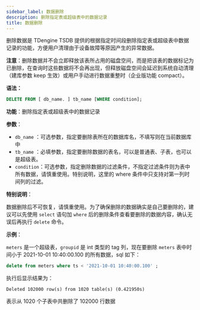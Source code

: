 ```yaml
---
sidebar_label: 数据删除
description: 删除指定表或超级表中的数据记录
title: 数据删除
---
```


删除数据是 TDengine TSDB 提供的根据指定时间段删除指定表或超级表中数据记录的功能，方便用户清理由于设备故障等原因产生的异常数据。

**注意**：删除数据并不会立即释放该表所占用的磁盘空间，而是把该表的数据标记为已删除，在查询时这些数据将不会再出现，但释放磁盘空间会延迟到系统自动清理（建库参数 keep 生效）或用户手动进行数据重整时（企业版功能 compact）。

**语法：**

```sql
DELETE FROM [ db_name. ] tb_name [WHERE condition];
```

**功能**：删除指定表或超级表中的数据记录

**参数**：

- `db_name` ：可选参数，指定要删除表所在的数据库名，不填写则在当前数据库中
- `tb_name` ：必填参数，指定要删除数据的表名，可以是普通表、子表，也可以是超级表。
- `condition`：可选参数，指定删除数据的过滤条件，不指定过滤条件则为表中所有数据，请慎重使用。特别说明，这里的 where 条件中只支持对第一列时间列的过滤。

**特别说明**：

数据删除后不可恢复，请慎重使用。为了确保删除的数据确实是自己要删除的，建议可以先使用 `select` 语句加 `where` 后的删除条件查看要删除的数据内容，确认无误后再执行 `delete` 命令。

**示例**：

`meters` 是一个超级表，`groupid` 是 int 类型的 tag 列，现在要删除 `meters` 表中时间小于 2021-10-01 10:40:00.100 的所有数据，sql 如下：

```sql
delete from meters where ts < '2021-10-01 10:40:00.100' ;
```

执行后显示结果为：

```
Deleted 102000 row(s) from 1020 table(s) (0.421950s)
```

表示从 1020 个子表中共删除了 102000 行数据
